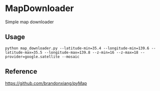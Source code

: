 # MapDownloader

Simple map downloader


## Usage

```
python map_downloader.py --latitude-min=35.4 --longitude-min=139.6 --latitude-max=35.5 --longitude-max=139.8 --z-min=16 --z-max=18 --provider=google.satellite --mosaic
```


## Reference

https://github.com/brandonxiang/pyMap
